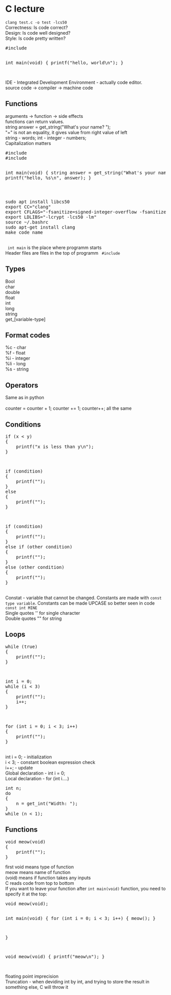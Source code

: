 <h1>C lecture</h1>
<code>clang test.c -o test -lcs50</code> <br>
Correctness: Is code correct? <br> 
Design: Is code well designed? <br>
Style: Is code pretty written? <br>
<pre>
#include <stdio.h>

int main(void)
{
	printf("hello, world\n");
}
</pre>
<br>
IDE - Integrated Development Environment - actually code editor.<br>
source code -> compiler -> machine code <br>
<h2>Functions</h2>
arguments -> function -> side effects <br>
functions can return values. <br>
string answer = get_string("What's your name? "); <br>
"=" is not an equality, it gives value from right value of left <br> 
string - words; int - integer - numbers; <br>
Capitalization matters <br>
<pre>
#include <cs50.h>
#include <stdio.h>

int main(void)
{
	string answer = get_string("What's your name? ");
        printf("hello, %s\n", answer);
}
</pre>
<br>
<pre>
sudo apt install libcs50
export CC="clang"
export CFLAGS="-fsanitize=signed-integer-overflow -fsanitize=undefined -ggdb3 -O0 -std=c11 -Wall -Werror -Wextra -Wno-sign-compare -Wno-unused-parameter -Wno-unused-variable -Wshadow"
export LDLIBS="-lcrypt -lcs50 -lm"
source ~/.bashrc
sudo apt-get install clang 
make code_name
</pre>
<br>
<code> int main</code> is the place where programm starts <br>
Header files are files in the top of programm <code> #include <stdio.h> </code> <br>
<h2>Types</h2>
Bool <br>
char <br>
double <br>
float <br>
int <br>
long <br>
string <br> 
get_[variable-type] <br>
<h2>Format codes</h2>
%c - char <br>
%f - float <br>
%i - integer <br>
%li - long <br>
%s - string<br>
<h2>Operators</h2>
Same as in python <br>
<br>
counter = counter + 1; counter += 1; counter++; all the same <br>
<h2>Conditions</h2>
<pre>
if (x < y)
{
	printf("x is less than y\n");
}
</pre>
<br>
<pre>
if (condition)
{
	printf("");
}
else
{
	printf("");
}
</pre>
<br>
<pre>
if (condition)
{
	printf("");
}
else if (other condition)
{
	printf("");
}
else (other condition)
{
	printf("");
}
</pre>
<br> 
Constat - variable that cannot be changed. Constants are made with <code>const type variable</code>. Constants can be made UPCASE so better seen in code <code>const int MINE</code><br>
Single quotes '' for single character<br>
Double quotes "" for string <br>
<h2>Loops</h2>
<pre>
while (true)
{
	printf("");
}
</pre>
<br>
<pre>
int i = 0;
while (i < 3)
{
	printf("");
	i++;
}
</pre> 
<br>
<pre>
for (int i = 0; i < 3; i++)
{
	printf("");
}
</pre>
<br>
int i = 0; - initialization <br>
i < 3; - constant boolean expression check <br>
i++; - update <br>
Global declaration - int i = 0; <br>
Local declaration - for (int i....) <br>
<pre>
int n;
do
{
	n = get_int("Width: ");
}
while (n < 1);
</pre>
<h2>Functions</h2>
<pre>
void meow(void)
{
	printf("");
}
</pre>
first void means type of function <br>
meow means name of function <br>
(void) means if function takes any inputs <br>
C reads code from top to bottom <br>
If you want to leave your function after <code>int main(void)</code> function, you need to specify it at the top: <br>
<pre>
void meow(void);

int main(void)
{
    for (int i = 0; i < 3; i++)
    {
        meow();
    }
    
    
}

void meow(void)
{
    printf("meow\n");
}
</pre>
<br>
floating point imprecision <br>
Truncation - when deviding int by int, and trying to store the result in something else, C will throw it <br>

  



